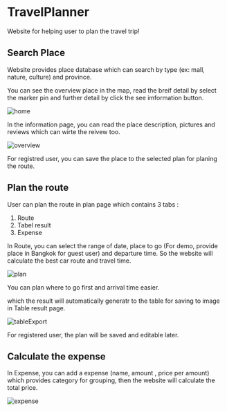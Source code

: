 # TravelPlanner
  Website for helping user to plan the travel trip!
  
 ## Search Place
  Website provides place database which can search by type (ex: mall, nature, culture) and province.
  
  You can see the overview place in the map, read the breif detail by select the marker pin and further detail by click the see imformation button.
  
  ![home](https://user-images.githubusercontent.com/60053627/141229404-805912d8-1b2f-446e-8fb5-17043f517bba.png)

  In the information page, you can read the place description, pictures and reviews which can wirte the reivew too.
  
  ![overview](https://user-images.githubusercontent.com/60053627/141229448-5b717b66-273c-416d-a4a5-50d615664080.png)
  
  For registred user, you can save the place to the selected plan for planing the route.
 
 ## Plan the route
 
  User can plan the route in plan page which contains 3 tabs :
  1. Route
  2. Tabel result
  3. Expense 
  
  In Route, you can select the range of date, place to go (For demo, provide place in Bangkok for guest user) and departure time. So the website will calculate the best car route and travel time.
  
  ![plan](https://user-images.githubusercontent.com/60053627/141229489-10fbaf5f-7096-4e69-8474-3c426bdfac63.png)

  You can plan where to go first and arrival time easier.
 
  which the result will automatically generatr to the table for saving to image in Table result page.
  
  ![tableExport](https://user-images.githubusercontent.com/60053627/141230261-9622e433-8308-4a8e-85f5-7c927bc757c8.png)

  
  For registered user, the plan will be saved and editable later. 
 
 ## Calculate the expense
  
  In Expense, you can add a expense (name, amount , price per amount) which provides category for grouping, then the website will calculate the total price.
  
  ![expense](https://user-images.githubusercontent.com/60053627/141229475-2e9c7752-0660-4bc7-87ac-c2992e123307.png)

